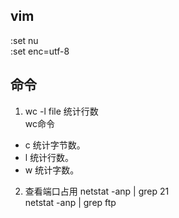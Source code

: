## vim
:set nu  
:set enc=utf-8  

## 命令
1. wc -l file  统计行数   
wc命令  
- c 统计字节数。
- l 统计行数。
- w 统计字数。

2. 查看端口占用
netstat -anp | grep 21  
netstat -anp | grep ftp